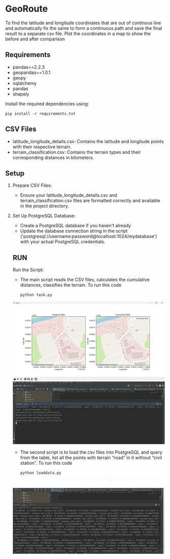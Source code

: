 # GeoRoute

To find the latitude and longitude coordinates that are out of continous line and automatically fix the same to form a continuous path and save the final result to a 
separate csv file. Plot the coordinates in a map to show the before and after comparison 

## Requirements
* pandas==2.2.3
* geopandas==1.0.1
* geopy
* sqlalchemy
* pandas
* shapely

Install the required dependencies using:



```commandline
pip install -r requirements.txt
```

## CSV Files
* latitude_longitude_details.csv: Contains the latitude and longitude points with their respective terrain.
* terrain_classification.csv: Contains the terrain types and their corresponding distances in kilometers.

## Setup
1. Prepare CSV Files:
    * Ensure your latitude_longitude_details.csv and terrain_classification.csv files are formatted correctly and available in the project directory.

2. Set Up PostgreSQL Database:
    * Create a PostgreSQL database if you haven't already
    * Update the database connection string in the script ('postgresql://username:password@localhost:1024/mydatabase') with your actual PostgreSQL credentials.

   ## RUN
   Run the Script:
    * The main script reads the CSV files, calculates the cumulative distances, classifies the terrain.
       To run this code
        ```
      python task.py
      ```
     ![coordinates and corrected cordinates](images/map.png)
     ![execution](images/execution.png)

    * The second script is to load the csv files into PostgreSQL and query from the table, list all the points with terrain “road” in it without “civil station”.
     To run this code
        ```
      python loaddata.py
      ```
     ![postgress](images/postgress.png)

